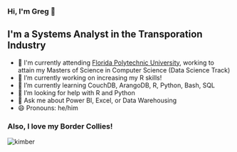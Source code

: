 ### Hi, I'm Greg 👋

## I'm a Systems Analyst in the Transporation Industry


- 🏫 I'm currently attending [Florida Polytechnic University](https://floridapoly.edu), working to attain my Masters of Science in Computer Science (Data Science Track)
- 🔭 I’m currently working on increasing my R skills!
- 🌱 I’m currently learning CouchDB, ArangoDB, R, Python, Bash, SQL
- 🤔 I’m looking for help with R and Python
- 💬 Ask me about Power BI, Excel, or Data Warehousing
- 😄 Pronouns: he/him

### Also, I love my Border Collies!


![kimber](https://user-images.githubusercontent.com/70113391/99891568-41956580-2c39-11eb-8b74-2109bc598552.png)

